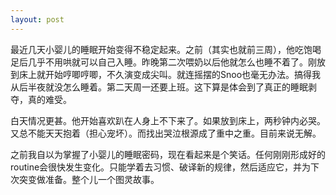 ```yaml
---
layout: post
---
```


最近几天小婴儿的睡眠开始变得不稳定起来。之前（其实也就前三周），他吃饱喝足后几乎不用哄就可以自己入睡。昨晚第二次喂奶以后他就怎么也睡不着了。刚放到床上就开始哼唧哼唧，不久演变成尖叫。就连摇摆的Snoo也毫无办法。搞得我从后半夜就没怎么睡着。第二天周一还要上班。这下算是体会到了真正的睡眠剥夺，真的难受。

白天情况更甚。他开始喜欢趴在人身上不下来了。如果放到床上，两秒钟内必哭。又总不能天天抱着（担心宠坏）。而找出哭泣根源成了重中之重。目前来说无解。

之前我自以为掌握了小婴儿的睡眠密码，现在看起来是个笑话。任何刚刚形成好的routine会很快发生变化。只能学着去习惯、破译新的规律，然后适应它，并为下次突变做准备。整个儿一个图灵故事。